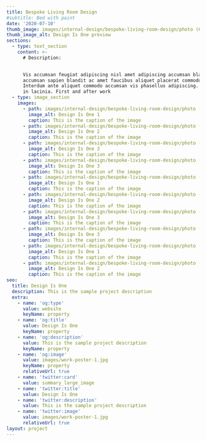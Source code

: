 ```yaml
---
title: Bespoke Living Room Design
#subtitle: Bed with paint
date: '2020-07-10'
thumb_image: images/internal-design/bespoke-living-room-design/photo (6).jpg #images/work-poster-1-thumb.jpg
thumb_image_alt: Design Is One preview
sections:
  - type: text_section
    content: >-
      # Description:

      
      Vis accumsan feugiat adipiscing nisl amet adipiscing accumsan blandit
      accumsan sapien blandit ac amet faucibus aliquet placerat commodo.
      Interdum ante aliquet commodo accumsan vis phasellus adipiscing. Ornare a
      in lacinia. First and after work
  - type: image_section
    images:
      - path: images/internal-design/bespoke-living-room-design/photo (1).jpg
        image_alt: Design Is One 1
        caption: This is the caption of the image
      - path: images/internal-design/bespoke-living-room-design/photo (2).jpg
        image_alt: Design Is One 2
        caption: This is the caption of the image
      - path: images/internal-design/bespoke-living-room-design/photo (3).jpg
        image_alt: Design Is One 3
        caption: This is the caption of the image
      - path: images/internal-design/bespoke-living-room-design/photo (4).jpg
        image_alt: Design Is One 3
        caption: This is the caption of the image
      - path: images/internal-design/bespoke-living-room-design/photo (5).jpg
        image_alt: Design Is One 1
        caption: This is the caption of the image
      - path: images/internal-design/bespoke-living-room-design/photo (6).jpg
        image_alt: Design Is One 2
        caption: This is the caption of the image
      - path: images/internal-design/bespoke-living-room-design/photo (7).jpg
        image_alt: Design Is One 3
        caption: This is the caption of the image
      - path: images/internal-design/bespoke-living-room-design/photo (8).jpg
        image_alt: Design Is One 3
        caption: This is the caption of the image
      - path: images/internal-design/bespoke-living-room-design/photo (9).jpg
        image_alt: Design Is One 1
        caption: This is the caption of the image
      - path: images/internal-design/bespoke-living-room-design/photo (10).jpg
        image_alt: Design Is One 2
        caption: This is the caption of the image
seo:
  title: Design Is One
  description: This is the sample project description
  extra:
    - name: 'og:type'
      value: website
      keyName: property
    - name: 'og:title'
      value: Design Is One
      keyName: property
    - name: 'og:description'
      value: This is the sample project description
      keyName: property
    - name: 'og:image'
      value: images/work-poster-1.jpg
      keyName: property
      relativeUrl: true
    - name: 'twitter:card'
      value: summary_large_image
    - name: 'twitter:title'
      value: Design Is One
    - name: 'twitter:description'
      value: This is the sample project description
    - name: 'twitter:image'
      value: images/work-poster-1.jpg
      relativeUrl: true
layout: project
---
```

